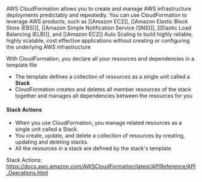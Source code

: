 AWS CloudFormation allows you to create and manage AWS infrastructure deployments predictably and repeatedly. You can use CloudFormation to leverage AWS products, such as [[Amazon EC2]], [[Amazon Elastic Block Store (EBS)]], [[Amazon Simple Notification Service (SNS)]], [[Elastic Load Balancing (ELB)]], and [[Amazon EC2]] Auto Scaling to build highly reliable, highly scalable, cost effective applications without creating or configuring the underlying AWS infrastructure

With CloudFormation, you declare all your resources and dependencies in a template file
- The template defines a collection of resources as a single unit called a **Stack**
- CloudFormation creates and deletes all member resources of the stack together and manages all dependencies between the resources for you

#### Stack Actions
- When you use CloudFormation, you manage related resources as a single unit called a Stack. 
- You create, update, and delete a collection of resources by creating, updating and deleting stacks. 
- All the resources in a stack are defined by the stack's template

Stack Actions: https://docs.aws.amazon.com/AWSCloudFormation/latest/APIReference/API_Operations.html
